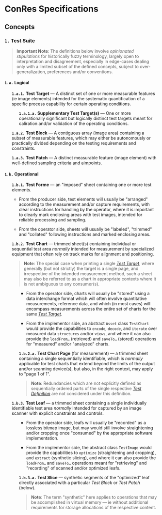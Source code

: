 <div markout-class=primer>

<!--prettier-ignore-start-->
# ConRes Specifications
## Concepts
<!--prettier-ignore-end-->

### **`1.` Test Suite**

> **Important Note**: The definitions below involve _opinionated stipulations_ for historically fuzzy terminology, largely open to interpretation and disagreement, especially in edge-cases dealing only with a limited subset of the defined concepts, subject to over-generalization, preferences and/or conventions.

#### **`1.a.` Logical**

<ul>

**`1.a.1.` Test Target** — A distinct set of one or more measurable features (ie image elements) intended for the systematic quantification of a specific process capability for certain operating conditions.

<ul>

**`1.a.1.a.` Supplementary Test Target(s)** — One or more operationally significant but logically distinct test targets meant for caliration and/or validation of the operating conditions.

</ul>

**`1.a.2.` Test Block** — A contiguous array (image area) containing a subset of measurable features, which may either be autonomously or practically divided depending on the testing requirements and constraints.

**`1.a.3.` Test Patch** — A distinct measurable feature (image element) with well-defined sampling criteria and aimpoints.

</ul>

#### **`1.b.` Operational**

<ul>

**`1.b.1.` Test Forme** — an "imposed" sheet containing one or more test elements.

- From the producer side, test elements will usually be "arranged" according to the measurement and/or capture requirements, with clear instructions for handling by the operator, where it is important to clearly mark enclosing areas with test images, intended for reliable processing and sampling.

- From the operator side, sheets will usually be "labeled", "trimmed" and "collated" following instructions and marked enclosing areas.

**`1.b.2.` Test Chart** — trimmed sheet(s) containing individual or sequential test area _normally_ intended for measurement by specialized equipment that often rely on track marks for alignment and positioning.

> **Note**: The special case when printing a single [_Test Target_](#test-target), where generally (but not strictly) the target is a single page, and irrespective of the intended measurement method, such a sheet may also be referred to as a chart in appropriate contexts where it is not ambiguous to any consumer(s).

<ul>

- From the operator side, charts will usually be "stored" using a data interchange format which will often involve quantitative measurements, reference data, and which (in most cases) will encompass measurements across the entire set of charts for the same [_Test Target_](#test-target).

- From the implementor side, an abstract `Asset` class `TestChart` would provide the capabilities to `encode`, `decode`, and `iterate` over measured data `structures` and/or `views`, and where it can also provide the `loadFrom…` (retrieved) and `saveTo…` (stored) operations for "measured" and/or "analyzed" charts.

**`1.b.2.a.` Test Chart Page** (for measurement) — a trimmed sheet containing a single sequentially identifiable, which is _normally_ applicable for test charts that extend beyond the limits of the output and/or scanning device(s), but also, in the right context, may apply to "page 1 of 1".

> **Note**: Redundancies which are not explicitly defined as sequentially ordered parts of the single respective [_Test Definition_](#test-definition) are not considered under this definition.

</ul>

**`1.b.3.` Test Leaf** — a trimmed sheet containing a single individually identifiable test area _normally_ intended for captured by an image scanner with explicit constraints and controls.

<ul>

- From the operator side, leafs will usually be "recorded" as a lossless bitmap image, but may would still involve straightening and/or cropping once "consumed" by the appropriate software implementation.

- From the implementor side, the abstract class `TestImage` would provide the capabilities to `optimize` (straightening and cropping), and `extract` (synthetic slicing), and where it can also provide the `loadFrom…` and `saveTo…` operations meant for "retrieving" and "recording" of scanned and/or optimized leafs.

**`1.b.3.a.` Test Slice** — synthetic segments of the "optimized" leaf directly associated with a particular _Test Block_ or _Test Patch_ (below).

> **Note**: The term "synthetic" here applies to operations that may be accomplished in virtual memory — ie without additional requirements for storage allocations of the respective content.

</ul>
</ul>

</div>
<style src="/markout/styles/playground.primer.css"></style>

<!-- revisions -->
